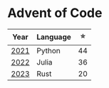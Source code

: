# Advent of Code

| Year                      | Language | ⭐️ |
|---------------------------|----------|----|
| [2021](2021.py/README.md) | Python   | 44 |
| [2022](2022.jl/README.md) | Julia    | 36 |
| [2023](2023.rs/README.md) | Rust     | 20 |
